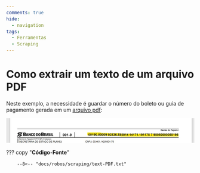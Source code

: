 ```yaml
---
comments: true
hide:
  - navigation
tags:
  - Ferramentas
  - Scraping
---
```


# Como extrair um texto de um arquivo PDF

Neste exemplo, a necessidade é guardar o número do boleto ou guia de pagamento gerada em um [arquivo pdf](https://github.com/lab-mg/automatizacoes/blob/main/docs/robos/scraping/texto-pdf.jpg):

![](robos/scraping/texto-pdf.jpg)

??? copy "**Código-Fonte**"

        --8<-- "docs/robos/scraping/text-PDF.txt"


